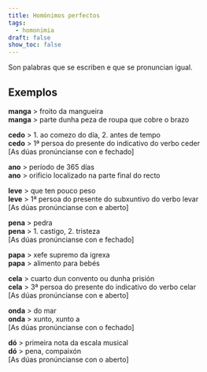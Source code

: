 ```yaml
---
title: Homónimos perfectos
tags:
  - homonimia
draft: false
show_toc: false
---
```

Son palabras que se escriben e que se pronuncian igual. 

## Exemplos

**manga** > froito da mangueira\
**manga** > parte dunha peza de roupa que cobre o brazo

**cedo** > 1. ao comezo do día, 2. antes de tempo\
**cedo** > 1ª persoa do presente do indicativo do verbo ceder\
\[As dúas pronúncianse con e fechado]

**ano** > período de 365 días\
**ano** > orificio localizado na parte final do recto

**leve** > que ten pouco peso\
**leve** > 1ª persoa do presente do subxuntivo do verbo levar\
\[As dúas pronúncianse con e aberto]

**pena** > pedra\
**pena** > 1. castigo, 2. tristeza\
\[As dúas pronúncianse con e fechado]

**papa** > xefe supremo da igrexa\
**papa** > alimento para bebés

**cela** > cuarto dun convento ou dunha prisión\
**cela** > 3ª persoa do presente do indicativo do verbo celar\
\[As dúas pronúncianse con e aberto]

**onda** > do mar\
**onda** > xunto, xunto a\
\[As dúas pronúncianse con o fechado]

**dó** > primeira nota da escala musical\
**dó** > pena, compaixón\
\[As dúas pronúncianse con o aberto]

